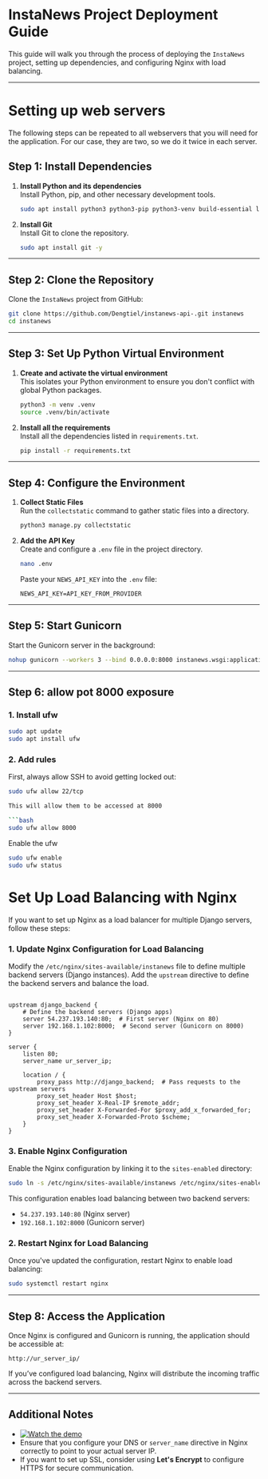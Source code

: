 # InstaNews Project Deployment Guide

This guide will walk you through the process of deploying the `InstaNews` project, setting up dependencies, and configuring Nginx with load balancing.

---
# Setting up web servers
The following steps can be repeated to all webservers that you will need for the application. For our case, they are two, so we do it twice in each server.
## Step 1: Install Dependencies

1. **Install Python and its dependencies**  
   Install Python, pip, and other necessary development tools.

   ```bash
   sudo apt install python3 python3-pip python3-venv build-essential libpq-dev -y
   ```

2. **Install Git**  
   Install Git to clone the repository.

   ```bash
   sudo apt install git -y
   ```

---

## Step 2: Clone the Repository

Clone the `InstaNews` project from GitHub:

```bash
git clone https://github.com/Dengtiel/instanews-api-.git instanews
cd instanews
```

---

## Step 3: Set Up Python Virtual Environment

1. **Create and activate the virtual environment**  
   This isolates your Python environment to ensure you don't conflict with global Python packages.

   ```bash
   python3 -m venv .venv
   source .venv/bin/activate
   ```

2. **Install all the requirements**  
   Install all the dependencies listed in `requirements.txt`.

   ```bash
   pip install -r requirements.txt
   ```

---

## Step 4: Configure the Environment

1. **Collect Static Files**  
   Run the `collectstatic` command to gather static files into a directory.

   ```bash
   python3 manage.py collectstatic
   ```

2. **Add the API Key**  
   Create and configure a `.env` file in the project directory.

   ```bash
   nano .env
   ```

   Paste your `NEWS_API_KEY` into the `.env` file:

   ```
   NEWS_API_KEY=API_KEY_FROM_PROVIDER
   ```

---

## Step 5: Start Gunicorn

Start the Gunicorn server in the background:

```bash
nohup gunicorn --workers 3 --bind 0.0.0.0:8000 instanews.wsgi:application > gunicorn.log 2>&1 &
```

---

## Step 6: allow pot 8000 exposure

### 1. **Install ufw**

```bash
sudo apt update
sudo apt install ufw
```

### 2. **Add rules**

First, always allow SSH to avoid getting locked out:

```bash
sudo ufw allow 22/tcp

This will allow them to be accessed at 8000

```bash
sudo ufw allow 8000
```

Enable the ufw

```bash
sudo ufw enable
sudo ufw status
```

# Set Up Load Balancing with Nginx

If you want to set up Nginx as a load balancer for multiple Django servers, follow these steps:

### 1. **Update Nginx Configuration for Load Balancing**

Modify the `/etc/nginx/sites-available/instanews` file to define multiple backend servers (Django instances). Add the `upstream` directive to define the backend servers and balance the load.

```nginx

upstream django_backend {
    # Define the backend servers (Django apps)
    server 54.237.193.140:80;  # First server (Nginx on 80)
    server 192.168.1.102:8000;  # Second server (Gunicorn on 8000)
}

server {
    listen 80;
    server_name ur_server_ip;

    location / {
        proxy_pass http://django_backend;  # Pass requests to the upstream servers
        proxy_set_header Host $host;
        proxy_set_header X-Real-IP $remote_addr;
        proxy_set_header X-Forwarded-For $proxy_add_x_forwarded_for;
        proxy_set_header X-Forwarded-Proto $scheme;
    }
}

```
### 3. **Enable Nginx Configuration**

Enable the Nginx configuration by linking it to the `sites-enabled` directory:

```bash
sudo ln -s /etc/nginx/sites-available/instanews /etc/nginx/sites-enabled/
```

This configuration enables load balancing between two backend servers:

- `54.237.193.140:80` (Nginx server)
- `192.168.1.102:8000` (Gunicorn server)

### 2. **Restart Nginx for Load Balancing**

Once you've updated the configuration, restart Nginx to enable load balancing:

```bash
sudo systemctl restart nginx
```

---

## Step 8: Access the Application

Once Nginx is configured and Gunicorn is running, the application should be accessible at:

```
http://ur_server_ip/
```

If you’ve configured load balancing, Nginx will distribute the incoming traffic across the backend servers.

---

## Additional Notes
- [![Watch the demo](https://img.youtube.com/vi/YOUR_VIDEO_ID/0.jpg)](https://youtu.be/RyiUpGG9i2Q/watch?v=YOUR_VIDEO_ID)
- Ensure that you configure your DNS or `server_name` directive in Nginx correctly to point to your actual server IP.
- If you want to set up SSL, consider using **Let's Encrypt** to configure HTTPS for secure communication.
